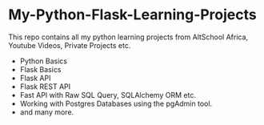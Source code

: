 # My-Python-Flask-Learning-Projects
This repo contains all my python learning projects from AltSchool Africa, Youtube Videos, Private Projects etc.

- Python Basics
- Flask Basics
- Flask API
- Flask REST API
- Fast API with Raw SQL Query, SQLAlchemy ORM etc.
- Working with Postgres Databases using the pgAdmin tool.
- and many more.
